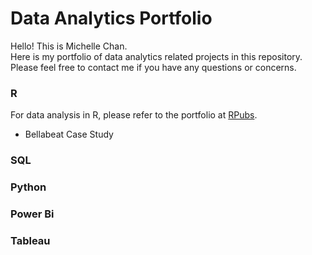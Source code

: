 # Data Analytics Portfolio
Hello! This is Michelle Chan.<br>
Here is my portfolio of data analytics related projects in this repository.<br>
Please feel free to contact me if you have any questions or concerns.

### R
For data analysis in R, please refer to the portfolio at [RPubs](https://rpubs.com/cwymichelle/R_Portfolio).
- Bellabeat Case Study

### SQL

### Python

### Power Bi

### Tableau
